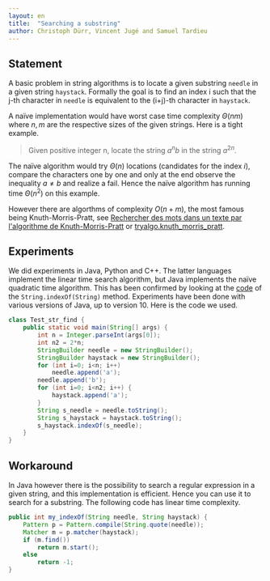 ```yaml
---
layout: en
title:  "Searching a substring"
author: Christoph Dürr, Vincent Jugé and Samuel Tardieu
---
```


## Statement 

A basic problem in string algorithms is to locate a given substring `needle` in a given string `haystack`. Formally the goal is to find an index i such that the j-th character in `needle` is equivalent to the (i+j)-th character in `haystack`.

A naïve implementation would have worst case time complexity $\Theta(n m)$ where $n,m$ are the respective sizes of the given strings.  Here is a tight example.

> Given positive integer n, locate the string $a^nb$ in the string $a^{2n}$.

The naïve algorithm would try $\Theta(n)$ locations (candidates for the index $i$), compare the characters one by one and only at the end observe the inequality $a \neq b$ and realize a fail. Hence the naïve algorithm has running time $\Theta(n^2)$ on this example.

However there are algorthms of complexity $O(n + m)$, the most famous being Knuth-Morris-Pratt, see [Rechercher des mots dans un texte par l'algorithme de Knuth-Morris-Pratt](http://tryalgo.org/fr/2016/12/11/kmp/) or [tryalgo.knuth_morris_pratt](http://jilljenn.github.io/tryalgo/_modules/tryalgo/knuth_morris_pratt.html).

## Experiments

We did experiments in Java, Python and C++. The latter languages implement the linear time search algorithm, but Java implements the naïve quadratic time algorithm. This has been confirmed by looking at the [code](http://hg.openjdk.java.net/jdk7u/jdk7u6/jdk/file/8c2c5d63a17e/src/share/classes/java/lang/String.java#l1715) of the `String.indexOf(String)` method. Experiments have been done with various versions of Java, up to version 10.  Here is the code we used.

~~~java
class Test_str_find {
    public static void main(String[] args) {
        int n = Integer.parseInt(args[0]);
        int n2 = 2*n;
        StringBuilder needle = new StringBuilder();
        StringBuilder haystack = new StringBuilder();
        for (int i=0; i<n; i++)
            needle.append('a');
        needle.append('b');
        for (int i=0; i<n2; i++) {
            haystack.append('a');
        }
        String s_needle = needle.toString();
        String s_haystack = haystack.toString();
        s_haystack.indexOf(s_needle);
    }
}
~~~

## Workaround

In Java however there is the possibility to search a regular expression in a given string, and this implementation is efficient. Hence you can use it to search for a substring.  The following code has linear time complexity.

~~~java
public int my_indexOf(String needle, String haystack) {
    Pattern p = Pattern.compile(String.quote(needle));
    Matcher m = p.matcher(haystack);
    if (m.find()) 
        return m.start();
    else
        return -1;
}
~~~